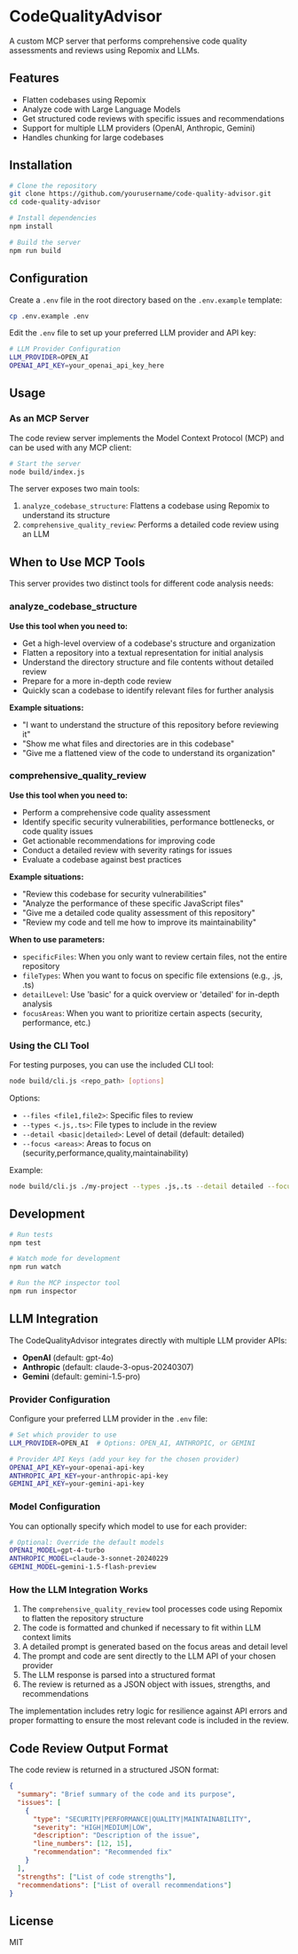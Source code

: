 # CodeQualityAdvisor

A custom MCP server that performs comprehensive code quality assessments and reviews using Repomix and LLMs.

## Features

- Flatten codebases using Repomix
- Analyze code with Large Language Models
- Get structured code reviews with specific issues and recommendations
- Support for multiple LLM providers (OpenAI, Anthropic, Gemini)
- Handles chunking for large codebases

## Installation

```bash
# Clone the repository
git clone https://github.com/yourusername/code-quality-advisor.git
cd code-quality-advisor

# Install dependencies
npm install

# Build the server
npm run build
```

## Configuration

Create a `.env` file in the root directory based on the `.env.example` template:

```bash
cp .env.example .env
```

Edit the `.env` file to set up your preferred LLM provider and API key:

```bash
# LLM Provider Configuration
LLM_PROVIDER=OPEN_AI
OPENAI_API_KEY=your_openai_api_key_here
```

## Usage

### As an MCP Server

The code review server implements the Model Context Protocol (MCP) and can be used with any MCP client:

```bash
# Start the server
node build/index.js
```

The server exposes two main tools:

1. `analyze_codebase_structure`: Flattens a codebase using Repomix to understand its structure
2. `comprehensive_quality_review`: Performs a detailed code review using an LLM

## When to Use MCP Tools

This server provides two distinct tools for different code analysis needs:

### analyze_codebase_structure

**Use this tool when you need to:**
- Get a high-level overview of a codebase's structure and organization
- Flatten a repository into a textual representation for initial analysis
- Understand the directory structure and file contents without detailed review
- Prepare for a more in-depth code review
- Quickly scan a codebase to identify relevant files for further analysis

**Example situations:**
- "I want to understand the structure of this repository before reviewing it"
- "Show me what files and directories are in this codebase"
- "Give me a flattened view of the code to understand its organization"

### comprehensive_quality_review

**Use this tool when you need to:**
- Perform a comprehensive code quality assessment
- Identify specific security vulnerabilities, performance bottlenecks, or code quality issues
- Get actionable recommendations for improving code
- Conduct a detailed review with severity ratings for issues
- Evaluate a codebase against best practices

**Example situations:**
- "Review this codebase for security vulnerabilities"
- "Analyze the performance of these specific JavaScript files"
- "Give me a detailed code quality assessment of this repository"
- "Review my code and tell me how to improve its maintainability"

**When to use parameters:**
- `specificFiles`: When you only want to review certain files, not the entire repository
- `fileTypes`: When you want to focus on specific file extensions (e.g., .js, .ts)
- `detailLevel`: Use 'basic' for a quick overview or 'detailed' for in-depth analysis
- `focusAreas`: When you want to prioritize certain aspects (security, performance, etc.)

### Using the CLI Tool

For testing purposes, you can use the included CLI tool:

```bash
node build/cli.js <repo_path> [options]
```

Options:
- `--files <file1,file2>`: Specific files to review
- `--types <.js,.ts>`: File types to include in the review
- `--detail <basic|detailed>`: Level of detail (default: detailed)
- `--focus <areas>`: Areas to focus on (security,performance,quality,maintainability)

Example:

```bash
node build/cli.js ./my-project --types .js,.ts --detail detailed --focus security,quality
```

## Development

```bash
# Run tests
npm test

# Watch mode for development
npm run watch

# Run the MCP inspector tool
npm run inspector
```

## LLM Integration

The CodeQualityAdvisor integrates directly with multiple LLM provider APIs:

- **OpenAI** (default: gpt-4o)
- **Anthropic** (default: claude-3-opus-20240307)
- **Gemini** (default: gemini-1.5-pro)

### Provider Configuration

Configure your preferred LLM provider in the `.env` file:

```bash
# Set which provider to use
LLM_PROVIDER=OPEN_AI  # Options: OPEN_AI, ANTHROPIC, or GEMINI

# Provider API Keys (add your key for the chosen provider)
OPENAI_API_KEY=your-openai-api-key
ANTHROPIC_API_KEY=your-anthropic-api-key
GEMINI_API_KEY=your-gemini-api-key
```

### Model Configuration

You can optionally specify which model to use for each provider:

```bash
# Optional: Override the default models
OPENAI_MODEL=gpt-4-turbo
ANTHROPIC_MODEL=claude-3-sonnet-20240229
GEMINI_MODEL=gemini-1.5-flash-preview
```

### How the LLM Integration Works

1. The `comprehensive_quality_review` tool processes code using Repomix to flatten the repository structure
2. The code is formatted and chunked if necessary to fit within LLM context limits
3. A detailed prompt is generated based on the focus areas and detail level
4. The prompt and code are sent directly to the LLM API of your chosen provider
5. The LLM response is parsed into a structured format
6. The review is returned as a JSON object with issues, strengths, and recommendations

The implementation includes retry logic for resilience against API errors and proper formatting to ensure the most relevant code is included in the review.

## Code Review Output Format

The code review is returned in a structured JSON format:

```json
{
  "summary": "Brief summary of the code and its purpose",
  "issues": [
    {
      "type": "SECURITY|PERFORMANCE|QUALITY|MAINTAINABILITY",
      "severity": "HIGH|MEDIUM|LOW",
      "description": "Description of the issue",
      "line_numbers": [12, 15],
      "recommendation": "Recommended fix"
    }
  ],
  "strengths": ["List of code strengths"],
  "recommendations": ["List of overall recommendations"]
}
```

## License

MIT 